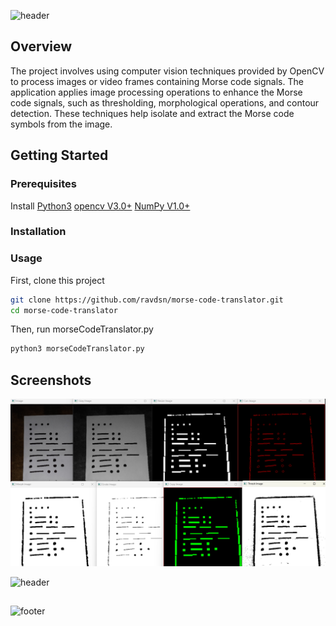 
![header](https://capsule-render.vercel.app/api?type=Waving&color=auto&animation=fadeIn&height=160&section=header&text=Morse%20Code%20Translator&fontSize=60)


## Overview
The project involves using computer vision techniques provided by OpenCV to process images or video frames containing Morse code signals. The application applies image processing operations to enhance the Morse code signals, such as thresholding, morphological operations, and contour detection. These techniques help isolate and extract the Morse code symbols from the image.

## Getting Started

### Prerequisites
Install 
[Python3](https://www.python.org/downloads/)
[opencv V3.0+](https://pypi.org/project/opencv-python/)
[NumPy V1.0+](https://pypi.org/project/numpy/)

### Installation

### Usage
First, clone this project
```sh
git clone https://github.com/ravdsn/morse-code-translator.git
cd morse-code-translator 
```
Then, run morseCodeTranslator.py 
```sh
python3 morseCodeTranslator.py 
```

## Screenshots

<body>
<img src="/Screenshot.png">
    </body>

![header](https://capsule-render.vercel.app/api?type=rounded&color=gradient&text=%20Warning⚠️%20-nl-%1GGives%20some%20error%20with%20opencv%20old%20versions%1&animation=blinking&height=100&fontSize=30)
##

![footer](https://capsule-render.vercel.app/api?type=Waving&color=auto&animation=fadeIn&height=160&section=footer)
